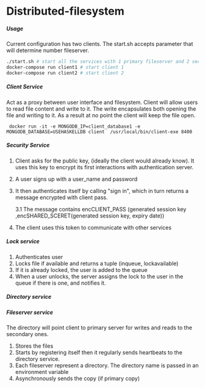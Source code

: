 # Distributed-filesystem
##### Usage
Current configuration has two clients. The start.sh accepts parameter that will determine number fileserver.
``` bash
./start.sh # start all the services with 1 primary fileserver and 2 secondary
docker-compose run client1 # start client 1
docker-compose run client2 # start client 2
```

##### Client Service
Act as a proxy between user interface and filesystem. Client will allow users to read file content and write to it. The write encapsulates both opening the file and writing to it. As a result at no point the client will keep the file open.
```docker
 docker run -it -e MONGODB_IP=client_database1 -e MONGODB_DATABASE=USEHASKELLDB client  /usr/local/bin/client-exe 8400
 ```
##### Security Service
1. Client asks for the public key, (ideally the client would already know). It uses this key to encrypt its first interactions with authentication server.
2. A user signs up with a user_name and password
3. It then authenticates itself by calling "sign in", which in turn returns a message encrypted with client pass. 

    3.1 The message contains encCLIENT_PASS (generated session key ,encSHARED_SCERET(generated session key, expiry date)) 
4. The client uses this token to communicate with other services
##### Lock service
1. Authenticates user
2. Locks file if available and returns a tuple (inqueue, lockavailable)
3. If it is already locked, the user is added to the queue
4. When a user unlocks, the server assigns the lock to the user in the queue if there is one, and notifies it.

##### Directory service 


##### Fileserver service
 The directory will point client to primary server for writes and reads to the secondary ones.
1. Stores the files
2. Starts by registering itself then it regularly sends heartbeats to the directory service. 
3. Each fileserver represent a directory. The directory name is passed in an environment variable
4. Asynchronously sends the copy (if primary copy)